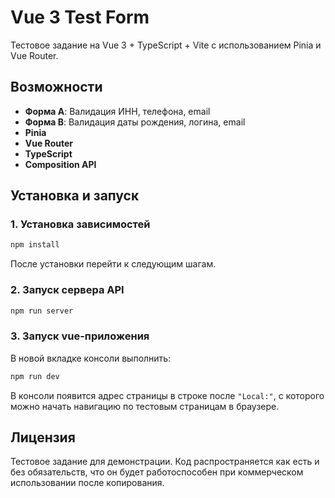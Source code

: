 # Vue 3 Test Form

Тестовое задание на Vue 3 + TypeScript + Vite с использованием Pinia и Vue Router.

## Возможности

- **Форма A**: Валидация ИНН, телефона, email
- **Форма B**: Валидация даты рождения, логина, email
- **Pinia**
- **Vue Router**
- **TypeScript**
- **Composition API**

## Установка и запуск

### 1. Установка зависимостей
```bash
npm install
```
После установки перейти к следующим шагам.

### 2. Запуск сервера API
```bash
npm run server
```

### 3. Запуск vue-приложения
В новой вкладке консоли выполнить:
```bash
npm run dev
```
В консоли появится адрес страницы в строке после `"Local:"`, с которого можно начать навигацию по тестовым страницам в браузере.

## Лицензия
Тестовое задание для демонстрации. Код распространяется как есть и без обязательств, что он будет работоспособен при коммерческом использовании после копирования.